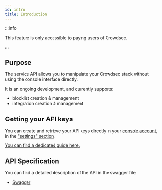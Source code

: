 ```yaml
---
id: intro
title: Introduction
---
```


:::info

This feature is only accessible to paying users of Crowdsec.

:::


## Purpose

The service API allows you to manipulate your Crowdsec stack without using the console interface directly.

It is an ongoing development, and currently supports:

-  blocklist creation & management
-  integration creation & management  


## Getting your API keys

You can create and retrieve your API keys directly in your [console account](https://app.crowdsec.net/), in the ["settings" section](https://app.crowdsec.net/settings).

[You can find a dedicated guide here.](/u/console/api/intro)


## API Specification

You can find a detailed description of the API in the swagger file:

 - [Swagger](https://admin.api.crowdsec.net/v1/docs#/)





